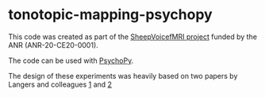 # tonotopic-mapping-psychopy
This code was created as part of the [SheepVoicefMRI project](https://anr.fr/Project-ANR-20-CE20-0001) funded by the ANR (ANR-20-CE20-0001).

The code can be used with [PsychoPy](https://www.psychopy.org).

The design of these experiments was heavily based on 
two papers by Langers and colleagues [1](https://linkinghub.elsevier.com/retrieve/pii/S1053811914006272) and [2](https://linkinghub.elsevier.com/retrieve/pii/S1053811914006259)
